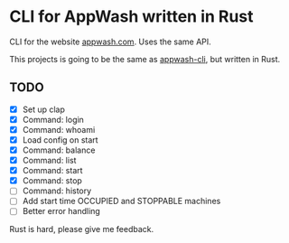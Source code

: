 # CLI for AppWash written in Rust

CLI for the website [appwash.com](https://appwash.com/). Uses the same API.

This projects is going to be the same as [appwash-cli](https://github.com/omfj/appwash-cli), but written in Rust.

## TODO

-   [x] Set up clap
-   [x] Command: login
-   [x] Command: whoami
-   [x] Load config on start
-   [x] Command: balance
-   [x] Command: list
-   [x] Command: start
-   [x] Command: stop
-   [ ] Command: history
-   [ ] Add start time OCCUPIED and STOPPABLE machines
-   [ ] Better error handling

Rust is hard, please give me feedback.

